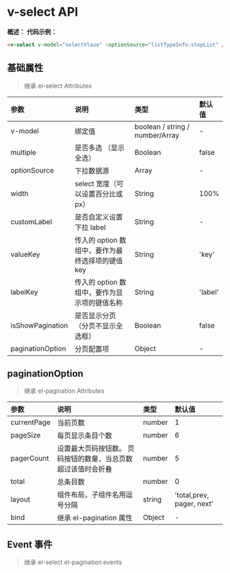 # v-select API

**概述：**
**代码示例：**

```html
<v-select v-model="selectVlaue" :optionSource="listTypeInfo.stepList" />
```

## 基础属性

> 继承 el-select Attributes

| 参数             | 说明                                             | 类型                            | 默认值  |
| :--------------- | :----------------------------------------------- | :------------------------------ | :------ |
| v-model          | 绑定值                                           | boolean / string / number/Array | -       |
| multiple         | 是否多选 （显示全选）                            | Boolean                         | false   |
| optionSource     | 下拉数据源                                       | Array                           | -       |
| width            | select 宽度（可以设置百分比或 px）               | String                          | 100%    |
| customLabel      | 是否自定义设置下拉 label                         | String                          | -       |
| valueKey         | 传入的 option 数组中，要作为最终选择项的键值 key | String                          | 'key'   |
| labelKey         | 传入的 option 数组中，要作为显示项的键值名称     | String                          | 'label' |
| isShowPagination | 是否显示分页（分页不显示全选框）                 | Boolean                         | false   |
| paginationOption | 分页配置项                                       | Object                          | -       |

## paginationOption

> 继承 el-pagination Attributes

| 参数        | 说明                                                          | 类型   | 默认值                    |
| :---------- | :------------------------------------------------------------ | :----- | :------------------------ |
| currentPage | 当前页数                                                      | number | 1                         |
| pageSize    | 每页显示条目个数                                              | number | 6                         |
| pagerCount  | 设置最大页码按钮数。 页码按钮的数量，当总页数超过该值时会折叠 | number | 5                         |
| total       | 总条目数                                                      | number | 0                         |
| layout      | 组件布局，子组件名用逗号分隔                                  | string | 'total,prev, pager, next' |
| bind        | 继承 el-pagination 属性                                       | Object | -                         |

## Event 事件

> 继承 el-select el-pagination events
